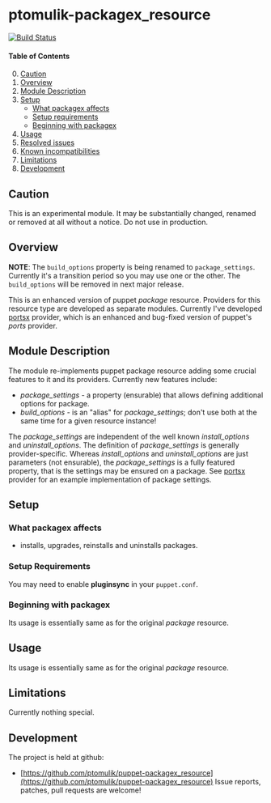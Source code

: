 # ptomulik-packagex\_resource

[![Build Status](https://travis-ci.org/ptomulik/puppet-packagex_resource.png?branch=master)](https://travis-ci.org/ptomulik/puppet-packagex_resource)

#### Table of Contents

0. [Caution](#caution)
1. [Overview](#overview)
2. [Module Description](#module-description)
3. [Setup](#setup)
    * [What packagex affects](#what-packagex-affects)
    * [Setup requirements](#setup-requirements)
    * [Beginning with packagex](#beginning-with-packagex)
4. [Usage](#usage)
5. [Resolved issues](#resolved-issues)
6. [Known incompatibilities](#known-incompatibilities)
7. [Limitations](#limitations)
8. [Development](#development)

## Caution

This is an experimental module. It may be substantially changed, renamed or
removed at all without a notice. Do not use in production.

## Overview

**NOTE**: The `build_options` property is being renamed to `package_settings`. 
Currently it's a transition period so you may use one or the other. The
`build_options` will be removed in next major release.

This is an enhanced version of puppet *package* resource. Providers for this
resource type are developed as separate modules. Currently I've developed
[portsx](https://github.com/ptomulik/puppet-packagex_portsx) provider, which is
an enhanced and bug-fixed version of puppet's *ports* provider.

## Module Description

The module re-implements puppet package resource adding some crucial features
to it and its providers. Currently new features include:

  * *package_settings* - a property (ensurable) that allows defining additional
    options for package.
  * *build_options* - is an "alias" for *package_settings*; don't use both at
    the same time for a given resource instance!

The *package_settings* are independent of the well known *install_options* and
*uninstall_options*. The definition of *package_settings* is generally
provider-specific. Whereas *install_options* and *uninstall_options* are just
parameters (not ensurable), the *package_settings* is a fully featured
property, that is the settings may be ensured on a package. See
[portsx](https://github.com/ptomulik/puppet-packagex_portsx) provider for an
example implementation of package settings.

## Setup

### What packagex affects

* installs, upgrades, reinstalls and uninstalls packages.

### Setup Requirements

You may need to enable **pluginsync** in your `puppet.conf`.

### Beginning with packagex

Its usage is essentially same as for the original *package* resource. 

## Usage

Its usage is essentially same as for the original *package* resource. 

## Limitations

Currently nothing special.

## Development
The project is held at github:
* [https://github.com/ptomulik/puppet-packagex_resource](https://github.com/ptomulik/puppet-packagex_resource)
Issue reports, patches, pull requests are welcome!
